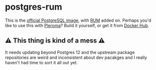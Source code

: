 # postgres-rum

This is the [official PostgreSQL image](https://hub.docker.com/_/postgres), with [RUM](https://github.com/postgrespro/rum) added on. Perhaps you'd like to use this with [Pleroma](https://pleroma.social/)? Build it yourself, or get it from [Docker Hub](https://hub.docker.com/r/jordemort/postgres-rum).

## :warning: This thing is kind of a mess :warning:

It needs updating beyond Postgres 12 and the upstream package repositories are weird and inconsistent about dev pacakges and I really haven't had time to sort it all out yet.
